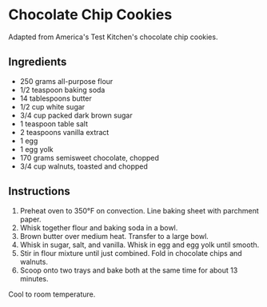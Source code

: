 # Chocolate Chip Cookies

Adapted from America's Test Kitchen's chocolate chip cookies.

## Ingredients

- 250 grams all-purpose flour
- 1/2 teaspoon baking soda
- 14 tablespoons butter
- 1/2 cup white sugar
- 3/4 cup packed dark brown sugar
- 1 teaspoon table salt
- 2 teaspoons vanilla extract
- 1 egg
- 1 egg yolk
- 170 grams semisweet chocolate, chopped
- 3/4 cup walnuts, toasted and chopped 

## Instructions

1. Preheat oven to 350°F on convection. Line baking sheet with parchment paper.
2. Whisk together flour and baking soda in a bowl.
3. Brown butter over medium heat. Transfer to a large bowl.
4. Whisk in sugar, salt, and vanilla. Whisk in egg and egg yolk until smooth.
5. Stir in flour mixture until just combined. Fold in chocolate chips and walnuts.
6. Scoop onto two trays and bake both at the same time for about 13 minutes.

Cool to room temperature.
